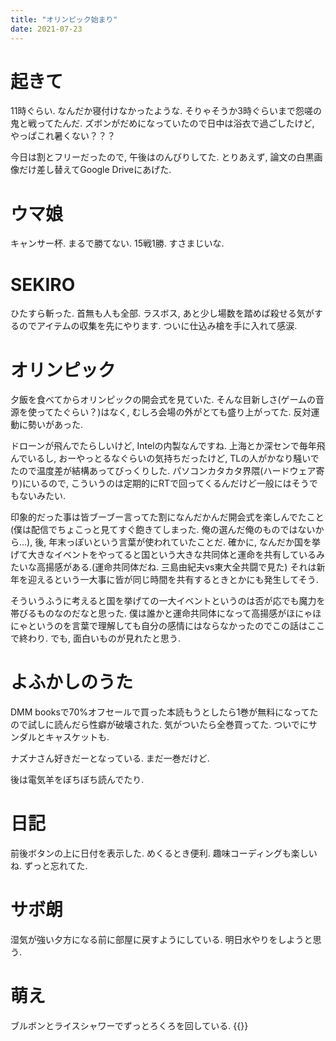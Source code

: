 ```yaml
---
title: "オリンピック始まり"
date: 2021-07-23
---
```


# 起きて
11時ぐらい. なんだか寝付けなかったような. そりゃそうか3時ぐらいまで怨嗟の鬼と戦ってたんだ. ズボンがだめになっていたので日中は浴衣で過ごしたけど, やっぱこれ暑くない？？？

今日は割とフリーだったので, 午後はのんびりしてた. とりあえず, 論文の白黒画像だけ差し替えてGoogle Driveにあげた.

# ウマ娘
キャンサー杯. まるで勝てない. 15戦1勝. すさまじいな.

# SEKIRO
ひたすら斬った. 首無も人も全部. ラスボス, あと少し場数を踏めば殺せる気がするのでアイテムの収集を先にやります. ついに仕込み槍を手に入れて感涙.

# オリンピック
夕飯を食べてからオリンピックの開会式を見ていた. そんな目新しさ(ゲームの音源を使ってたぐらい？)はなく, むしろ会場の外がとても盛り上がってた. 反対運動に勢いがあった.

ドローンが飛んでたらしいけど, Intelの内製なんですね. 上海とか深センで毎年飛んでいるし, おーやっとるなぐらいの気持ちだったけど, TLの人がかなり騒いでたので温度差が結構あってびっくりした.
パソコンカタカタ界隈(ハードウェア寄り)にいるので, こういうのは定期的にRTで回ってくるんだけど一般にはそうでもないみたい.

印象的だった事は皆ブーブー言ってた割になんだかんだ開会式を楽しんでたこと(僕は配信でちょこっと見てすぐ飽きてしまった. 俺の選んだ俺のものではないから...), 後, 年末っぽいという言葉が使われていたことだ.
確かに, なんだか国を挙げて大きなイベントをやってると国という大きな共同体と運命を共有しているみたいな高揚感がある.(運命共同体だね. 三島由紀夫vs東大全共闘で見た) それは新年を迎えるという一大事に皆が同じ時間を共有するときとかにも発生してそう.

そういうふうに考えると国を挙げての一大イベントというのは否が応でも魔力を帯びるものなのだなと思った. 僕は誰かと運命共同体になって高揚感がほにゃほにゃというのを言葉で理解しても自分の感情にはならなかったのでこの話はここで終わり. でも, 面白いものが見れたと思う.

# よふかしのうた
DMM booksで70%オフセールで買った本読もうとしたら1巻が無料になってたので試しに読んだら性癖が破壊された. 気がついたら全巻買ってた. ついでにサンダルとキャスケットも.

ナズナさん好きだーとなっている. まだ一巻だけど.

後は電気羊をぼちぼち読んでたり.

# 日記
前後ボタンの上に日付を表示した. めくるとき便利. 趣味コーディングも楽しいね. ずっと忘れてた.

# サボ朗
湿気が強い夕方になる前に部屋に戻すようにしている. 明日水やりをしようと思う.

# 萌え
ブルボンとライスシャワーでずっとろくろを回している.
{{<tweet user="dango_bot" id="1418193974792114177">}}
